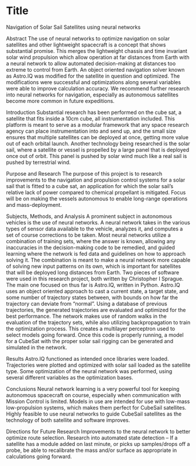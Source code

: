 # Title
Navigation of Solar Sail Satellites using neural networks

Abstract
The use of neural networks to optimize navigation on solar satellites and other lightweight spacecraft is a concept that shows substantial promise. This merges the lightweight chassis and time invariant solar wind propulsion which allow operation at far distances from Earth with a neural network to allow automated decision-making at distances too extreme to control from Earth. An object oriented navigation solver known as Astro.IQ was modified for the satellite in question and optimized. The modifications were successful and optimizations along several variables were able to improve calculation accuracy. We recommend further research into neural networks for navigation, especially as autonomous satellites become more common in future expeditions.

Introduction
Substantial research has been performed on the cube sat, a satellite that fits inside a 10cm cube, all instrumentation included. This platform is meant to serve as a modular framework that any space research agency can place instrumentation into and send up, and the small size ensures that multiple satellites can be deployed at once, getting more value out of each orbital launch.
Another technology being researched is the solar sail, where a satellite or vessel is propelled by a large panel that is deployed once out of orbit. This panel is pushed by solar wind much like a real sail is pushed by terrestrial wind.

Purpose and Research
The purpose of this project is to research improvements to the navigation and propulsion control systems for a solar sail that is fitted to a cube sat, an application for which the solar sail’s relative lack of power compared to chemical propellant is mitigated. Focus will be on making the vessels autonomous to enable long-range operations and mass-deployment.

Subjects, Methods, and Analysis
A prominent subject in autonomous vehicles is the use of neural networks. A neural network takes in the various types of sensor data available to the vehicle, analyzes it, and computes a set of course corrections to be taken.
Most neural networks utilize a combination of training sets, where the answer is known, allowing any inaccuracies in the decision-making code to be remedied, and guided learning where the network is fed data and guidelines on how to approach solving it. The combination is meant to make a neural network more capable of solving new input patterns on its own, which is important for satellites that will be deployed long distances from Earth.
Two pieces of software were used in this research project, both written by Christopher I Sprague. The main one focused on thus far is Astro.IQ, written in Python.
Astro.IQ uses an object oriented approach to cast a current state, a target state, and some number of trajectory states between, with bounds on how far the trajectory can deviate from “normal”.
Using a database of previous trajectories, the generated trajectories are evaluated and optimized for the best performance.
The network makes use of random walks in the evaluation of the trajectory sets, while also utilizing backpropagation to train the optimization process. This creates a multilayer perceptron used to select models going forward.
Once this code is properly running, a model for a CubeSat with the proper solar sail rigging can be generated and simulated in the network.

Results
Astro.IQ functioned as intended once libraries were loaded.
Trajectories were plotted and optimized with solar sail loaded as the satellite type.
Some optimization of the neural network was performed, using several different variables as the optimization bases.

Conclusions
Neural network learning is a very powerful tool for keeping autonomous spacecraft on course, especially when communication with Mission Control is limited.
Models in use are intended for use with low-mass low-propulsion systems, which makes them perfect for CubeSail satellites.
Highly feasible to use neural networks to guide CubeSail satellites as the technology of both satellite and software improves.

Directions for Future Research
Improvements to the neural network to better optimize route selection.
Research into automated state detection – If a satellite has a module added on last minute, or picks up samples/drops off a probe, be able to recalibrate the mass and/or surface as appropriate in calculations going forward.
